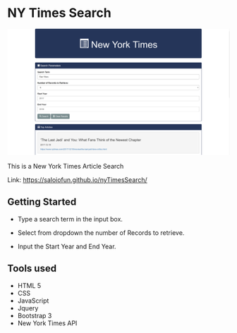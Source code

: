 # NY Times Search

![demo](assets/images/demo.png)

This is a New York Times Article Search

Link: https://saloiofun.github.io/nyTimesSearch/

## Getting Started

* Type a search term in the input box.

* Select from dropdown the number of Records to retrieve. 

* Input the Start Year and End Year.

## Tools used

* HTML 5
* CSS
* JavaScript
* Jquery
* Bootstrap 3
* New York Times API